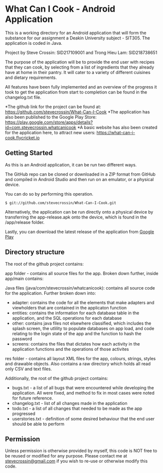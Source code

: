 # What Can I Cook - Android Application #

This is a working directory for an Android application that will form the substance for our assignment
a Deakin University subject - SIT305. The application is coded in Java.

Project by Steve Crossin: SID217109001 and Trong Hieu Lam: SID218738651

The purpose of the application will be to provide the end user with recipes that they can cook, by selecting
from a list of ingredients that they already have at home in their pantry. It will cater to a variety of different
cuisines and dietary requirements.

All features have been fully implemented and an overview of the progress it took to get the application from start to completion can be found in the changelog.txt file.

*The github link for the project can be found at: https://github.com/stevecrossin/What-Can-I-Cook
*The application has also been published to the Google Play Store: https://play.google.com/store/apps/details?id=com.stevecrossin.whatcanicook
*A basic website has also been created for the application here, to attract new users: https://what-can-i-cook.flycricket.io

## Getting Started ##

As this is an Android application, it can be run two different ways.

The GitHub repo can be cloned or downloaded in a ZIP format from GitHub and compiled in Android Studio and then run on an emulator, or a physical device.

You can do so by performing this operation.
```
$ git://github.com/stevecrossin/What-Can-I-Cook.git
```
Alternatively, the application can be run directly onto a physical device by transferring the app-release.apk onto the device, which is found in the /app/release folder.

Lastly, you can download the latest release of the application from [Google Play](https://play.google.com/store/apps/details?id=com.stevecrossin.whatcanicook)

## Directory structure ##
The root of the github project contains:

app folder - contains all source files for the app. Broken down further, inside app/main contains:

Java files (java/com/stevecrossin/whatcanicook): contains all source code for the application. Further broken down into:
* adapter: contains the code for all the elements that make adapters and viewholders that are contained in the applicaton function
* entities: contains the information for each database table in the application, and the SQL operations for each database
* other: contains java files not elsewhere classified, which includes the splash screen, the utlility to populate databases on app load, and code relating to the login state of the app and the function to hash the password
* screens: contains the files that dictates how each activity in the application functions and the operations of those activites

res folder - contains all layout XML files for the app, colours, strings, styles and drawable objects. Also contains a raw directory which holds all read only CSV and text files.

Additionally, the root of the github project contains:
* bugs.txt - a list of all bugs that were encountered while developing the application. All were fixed, and method to fix in most cases were noted for future reference.
* changelog.txt - list of all changes made in the application
* todo.txt - a list of all changes that needed to be made as the app progressed
* userstories.txt - definition of some desired behaviour that the end user should be able to perform

## Permission ##
Unless permission is otherwise provided by myself, this code is NOT free to be reused or modified for any purpose. Please contact me
at stevecrossin@gmail.com if you wish to re-use or otherwise modify this code.
